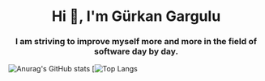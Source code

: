 <h1 align="center">Hi 👋, I'm Gürkan Gargulu</h1>
<h3 align="center">I am striving to improve myself more and more in the field of software day by day.</h3>




![Anurag's GitHub stats](https://github-readme-stats.vercel.app/api?username=Grkangrgl&show_icons=true&theme=radical)
[![Top Langs](https://github-readme-stats.vercel.app/api/top-langs/?username=Grkangrgl&show_icons=true&theme=radical)

